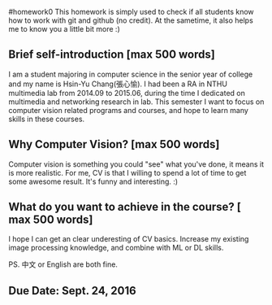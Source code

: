 #homework0
This homework is simply used to check if all students know how to work with git and github (no credit).
At the sametime, it also helps me to know you a little bit more :)

## Brief self-introduction [max 500 words]
I am a student majoring in computer science in the senior year of college and my name is Hsin-Yu Chang(張心愉). I had been a RA in NTHU multimedia lab from 2014.09 to 2015.06, during the time I dedicated on multimedia and networking research in lab. This semester I want to focus on computer vision related programs and courses, and hope to learn many skills in these courses.
 
## Why Computer Vision? [max 500 words]
Computer vision is something you could "see" what you've done, it means it is more realistic. For me, CV is that I willing to spend a lot of time to get some awesome result. It's funny and interesting. :)

## What do you want to achieve in the course? [ max 500 words]
I hope I can get an clear underesting of CV basics. Increase my existing image processing knowledge, and combine with ML or DL skills. 

PS. 中文 or English are both fine.

## Due Date: Sept. 24, 2016
